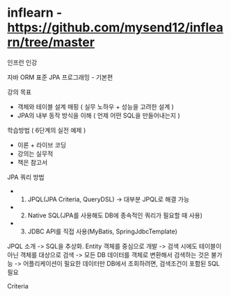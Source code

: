 # inflearn - https://github.com/mysend12/inflearn/tree/master
인프런 인강

자바 ORM 표준 JPA 프로그래밍 - 기본편

강의 목표
 - 객체와 테이블 설계 매핑 ( 실무 노하우 + 성능을 고려한 설계 )
 - JPA의 내부 동작 방식을 이해 ( 언제 어떤 SQL을 만들어내는지 )
 
 
학습방법 ( 6단계의 실전 예제 )
 - 이론 + 라이브 코딩
 - 강의는 실무적
 - 책은 참고서

JPA 쿼리 방법
 - 1. JPQL(JPA Criteria, QueryDSL) -> 대부분 JPQL로 해결 가능
 - 2. Native SQL(JPA를 사용해도 DB에 종속적인 쿼리가 필요할 때 사용)
 - 3. JDBC API를 직접 사용(MyBatis, SpringJdbcTemplate)

JPQL 소개 -> SQL을 추상화. Entity 객체를 중심으로 개발
 -> 검색 시에도 테이블이 아닌 객체를 대상으로 검색
 -> 모든 DB 데이터를 객체로 변환해서 검색하는 것은 불가능
 -> 어플리케이션이 필요한 데이터만 DB에서 조회하려면, 검색조건이 포함된 SQL 필요

Criteria
